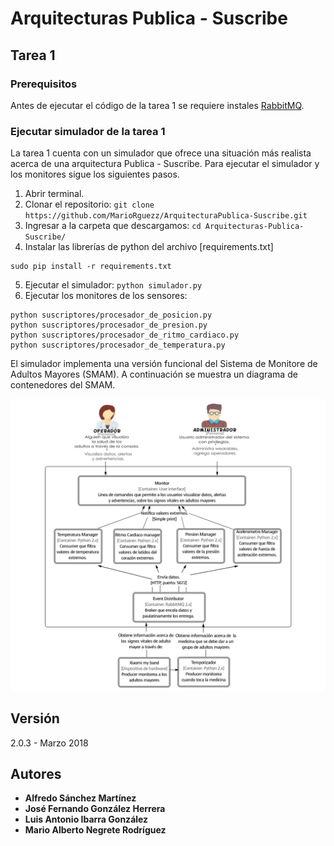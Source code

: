 # Arquitecturas Publica - Suscribe

## Tarea 1

### Prerequisitos

Antes de ejecutar el código de la tarea 1 se requiere instales [RabbitMQ](https://www.rabbitmq.com/download.html).

### Ejecutar simulador de la tarea 1

La tarea 1 cuenta con un simulador que ofrece una situación más realista acerca de una arquitectura Publica - Suscribe. Para ejecutar el simulador y los monitores sigue los siguientes pasos.  
1. Abrir terminal.  
2. Clonar el repositorio:   `git clone https://github.com/MarioRguezz/ArquitecturaPublica-Suscribe.git`  
3. Ingresar a la carpeta que descargamos:   `cd Arquitecturas-Publica-Suscribe/`
4. Instalar las librerías de python del archivo [requirements.txt]
```
sudo pip install -r requirements.txt
```
5. Ejecutar el simulador: `python simulador.py`  
6. Ejecutar los monitores de los sensores:
```
python suscriptores/procesador_de_posicion.py
python suscriptores/procesador_de_presion.py
python suscriptores/procesador_de_ritmo_cardiaco.py
python suscriptores/procesador_de_temperatura.py
```

El simulador implementa una versión funcional del Sistema de Monitore de Adultos Mayores (SMAM). A continuación se muestra un diagrama de contenedores del SMAM.

![Diagrama de contenedores del SMAM](imagenes/diagrama.png)

## Versión

2.0.3 - Marzo 2018

## Autores

* **Alfredo Sánchez Martínez**
* **José Fernando González Herrera**
* **Luis Antonio Ibarra González**
* **Mario Alberto Negrete Rodríguez**
